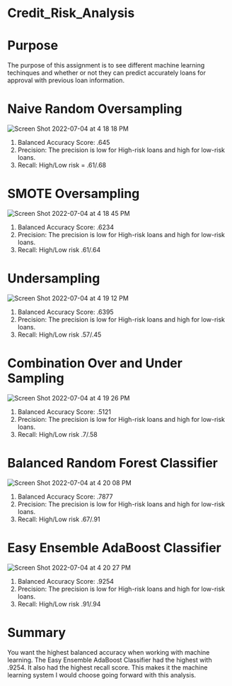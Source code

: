 # Credit_Risk_Analysis

# Purpose

The purpose of this assignment is to see different machine learning techinques and whether or not they can predict accurately loans for approval with previous loan information. 


# Naive Random Oversampling

![Screen Shot 2022-07-04 at 4 18 18 PM](https://user-images.githubusercontent.com/90650209/177212842-dc6d003f-694f-45ce-a885-9ef66c5b6d9a.png)
1. Balanced Accuracy Score: .645
2. Precision: The precision is low for High-risk loans and high for low-risk loans.
3. Recall: High/Low risk = .61/.68

# SMOTE Oversampling

![Screen Shot 2022-07-04 at 4 18 45 PM](https://user-images.githubusercontent.com/90650209/177212893-fc70d78c-8136-418b-a5a4-0528b9f1c8ab.png)
1. Balanced Accuracy Score: .6234
2. Precision: The precision is low for High-risk loans and high for low-risk loans.
3. Recall: High/Low risk .61/.64

# Undersampling

![Screen Shot 2022-07-04 at 4 19 12 PM](https://user-images.githubusercontent.com/90650209/177212926-ec60110a-5f8a-4dc4-8deb-b513010c1e53.png)

1. Balanced Accuracy Score: .6395
2. Precision: The precision is low for High-risk loans and high for low-risk loans.
3. Recall: High/Low risk .57/.45

# Combination Over and Under Sampling

![Screen Shot 2022-07-04 at 4 19 26 PM](https://user-images.githubusercontent.com/90650209/177212953-628b2a79-bdc0-4736-bf10-25b22e757d07.png)

1. Balanced Accuracy Score: .5121
2. Precision: The precision is low for High-risk loans and high for low-risk loans.
3. Recall: High/Low risk .7/.58
 
 
 # Balanced Random Forest Classifier 
 
![Screen Shot 2022-07-04 at 4 20 08 PM](https://user-images.githubusercontent.com/90650209/177212995-d93ef332-4af2-43ff-9777-e4026d45af0f.png)

1. Balanced Accuracy Score: .7877
2. Precision: The precision is low for High-risk loans and high for low-risk loans.
3. Recall: High/Low risk .67/.91

# Easy Ensemble AdaBoost Classifier 


![Screen Shot 2022-07-04 at 4 20 27 PM](https://user-images.githubusercontent.com/90650209/177213038-d422c05c-2e86-498f-a2b1-8fccd28994ec.png)

1. Balanced Accuracy Score: .9254
2. Precision: The precision is low for High-risk loans and high for low-risk loans.
3. Recall: High/Low risk .91/.94


# Summary 

You want the highest balanced accuracy when working with machine learning. The Easy Ensemble AdaBoost Classifier had the highest with .9254.  It also had the highest recall score. This makes it the machine learning system I would choose going forward with this analysis.


